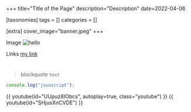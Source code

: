 +++
title="Title of the Page"
description="Description"
date=2022-04-06

[taxonomies]
tags = []
categories = []

[extra]
cover_image="banner.jpeg"
+++

Image 
![hello](/template/images/2.png)
<!-- more -->

Links [my link](@/template/2.md)
#
> blockquote
`text`
```js 
console.log("javascript");
```
{{ youtube(id="UUpuz8IObcs", autoplay=true, class="youtube") }}
{{ youtube(id="SHjusXnCVDE") }}




